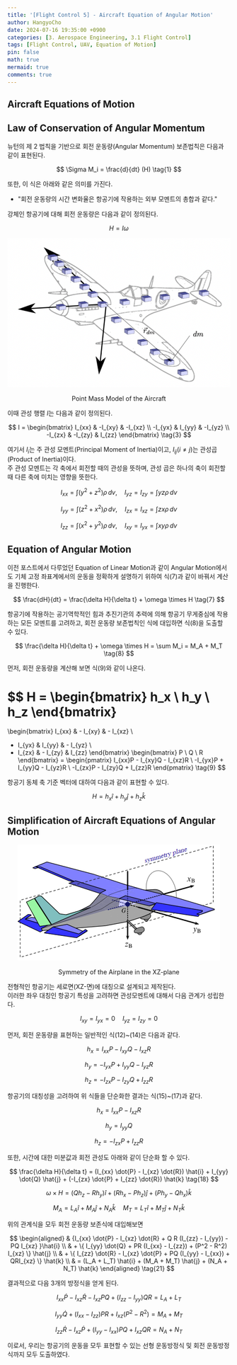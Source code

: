 ```yaml
---
title: '[Flight Control 5] - Aircraft Equation of Angular Motion'
author: HangyoCho
date: 2024-07-16 19:35:00 +0900
categories: [3. Aerospace Engineering, 3.1 Flight Control]
tags: [Flight Control, UAV, Equation of Motion]
pin: false
math: true
mermaid: true
comments: true
---
```


## Aircraft Equations of Motion 

## Law of Conservation of Angular Momentum

뉴턴의 제 2 법칙을 기반으로 회전 운동량(Angular Momentum) 보존법칙은 다음과 같이 표현된다.

$$
\Sigma M_i = \frac{d}{dt} (H)
\tag{1}
$$
 
또한, 이 식은 아래와 같은 의미를 가진다.  

- "회전 운동량의 시간 변화율은 항공기에 작용하는 외부 모멘트의 총합과 같다."
  
강체인 항공기에 대해 회전 운동량은 다음과 같이 정의된다.

$$
H = I \omega \tag{2}
$$

<div style="text-align: center;">
  <img src="./image/flight control/aircraft_point_mass_model.png" alt="Point Mass Model of the Aircraft"/>
  <p>Point Mass Model of the Aircraft</p>
</div>


이때 관성 행렬 $I$는 다음과 같이 정의된다.

$$
I = 
\begin{bmatrix}
I_{xx} & -I_{xy} & -I_{xz} \\
-I_{yx} & I_{yy} & -I_{yz} \\
-I_{zx} & -I_{zy} & I_{zz} 
\end{bmatrix}
\tag{3}
$$

여기서 $I_i$는 주 관성 모멘트(Principal Moment of Inertia)이고, $I_{ij} (i \neq j)$는 관성곱(Product of Inertia)이다.  
주 관성 모멘트는 각 축에서 회전할 때의 관성을 뜻하며, 관성 곱은 하나의 축이 회전할 때 다른 축에 미치는 영향을 뜻한다.

$$
I_{xx} = \int (y^2 + z^2) \rho \, dv, \quad I_{yz} = I_{zy} = \int yz \rho \, dv
\tag{4}
$$

$$
I_{yy} = \int (z^2 + x^2) \rho \, dv, \quad I_{zx} = I_{xz} = \int zx \rho \, dv
\tag{5}
$$

$$
I_{zz} = \int (x^2 + y^2) \rho \, dv, \quad I_{xy} = I_{yx} = \int xy \rho \, dv
\tag{6}
$$


## Equation of Angular Motion

이전 포스트에서 다루었던 Equation of Linear Motion과 같이 Angular Motion에서도 기체 고정 좌표계에서의 운동을 정확하게 설명하기 위하여 식(7)과 같이 바꿔서 계산을 진행한다.

$$
\frac{dH}{dt} = \frac{\delta H}{\delta t} + \omega \times H
\tag{7}
$$

항공기에 작용하는 공기역학적인 힘과 추진기관의 추력에 의해 항공기 무게중심에 작용하는 모든 모멘트를 고려하고, 회전 운동량 보존법칙인 식에 대입하면 식(8)을 도출할 수 있다.

$$
\frac{\delta H}{\delta t} + \omega \times H = \sum M_i = M_A + M_T \tag{8}
$$

먼저, 회전 운동량을 계산해 보면 식(9)와 같이 나온다.

$$
H =
\begin{bmatrix}
h_x \\
h_y \\
h_z
\end{bmatrix}
=
\begin{bmatrix}
I_{xx}   & - I_{xy} & - I_{xz} \\
- I_{yx} & I_{yy}   & - I_{yz} \\
- I_{zx} & - I_{zy} & I_{zz}
\end{bmatrix}
\begin{bmatrix}
P \\
Q \\
R
\end{bmatrix}
=
\begin{pmatrix}
I_{xx}P - I_{xy}Q - I_{xz}R \\
-I_{yx}P + I_{yy}Q - I_{yz}R \\
-I_{zx}P - I_{zy}Q + I_{zz}R
\end{pmatrix}
\tag{9}
$$
 
항공기 동체 축 기준 벡터에 대하여 다음과 같이 표현할 수 있다.

$$
H = h_x \hat{i} + h_y \hat{j} + h_z \hat{k} \tag{10}
$$


## Simplification of Aircraft Equations of Angular Motion

<div style="text-align: center;">
  <img src="./image/flight control/symmetry_airplane.png" alt="Symmetry of the Airplane in the XZ-plane"/>
  <p>Symmetry of the Airplane in the XZ-plane</p>
</div>

전형적인 항공기는 세로면(XZ-면)에 대칭으로 설계되고 제작된다.  
이러한 좌우 대칭인 항공기 특성을 고려하면 관성모멘트에 대해서 다음 관계가 성립한다.

$$
I_{xy} = I_{yx} = 0 \quad I_{yz} = I_{zy} = 0 \tag{11}
$$

먼저, 회전 운동량을 표현하는 일반적인 식(12)~(14)은 다음과 같다.

$$
h_x = I_{xx}P - I_{xy}Q - I_{xz}R \tag{12}
$$

$$
h_y = -I_{yx}P + I_{yy}Q - I_{yz}R \tag{13}
$$

$$
h_z = -I_{zx}P - I_{zy}Q + I_{zz}R \tag{14}
$$

항공기의 대칭성을 고려하여 위 식들을 단순화한 결과는 식(15)~(17)과 같다.

$$
h_x = I_{xx} P - I_{xz} R \tag{15}
$$

$$
h_y = I_{yy} Q \tag{16}
$$

$$
h_z = -I_{zx} P + I_{zz} R \tag{17}
$$

또한, 시간에 대한 미분값과 회전 관성도 아래와 같이 단순화 할 수 있다.

$$
\frac{\delta H}{\delta t} = (I_{xx} \dot{P} - I_{xz} \dot{R}) \hat{i} + I_{yy} \dot{Q} \hat{j} + (-I_{zx} \dot{P} + I_{zz} \dot{R}) \hat{k} \tag{18}
$$

$$
\omega \times H = (Q h_z - R h_y) \hat{i} + (R h_x - P h_z) \hat{j} + (P h_y - Q h_x) \hat{k} \tag{19}
$$

$$
M_A = L_A \hat{i} + M_A \hat{j} + N_A \hat{k} \quad M_T = L_T \hat{i} + M_T \hat{j} + N_T \hat{k} \tag{20}
$$
 

위의 관계식을 모두 회전 운동량 보존식에 대입해보면

$$
\begin{aligned}
& {I_{xx} \dot{P} - I_{xz} \dot{R} + Q  R (I_{zz} - I_{yy}) - PQ I_{xz} }\hat{i} \\
& + \{ I_{yy} \dot{Q} + PR (I_{xx} - I_{zz}) + (P^2 - R^2) I_{xz} \} \hat{j} \\
& + \{ I_{zz} \dot{R} - I_{xz} \dot{P} + PQ (I_{yy} - I_{xx}) + QRI_{xz}  \} \hat{k} \\
& = (L_A + L_T) \hat{i} + (M_A + M_T) \hat{j} + (N_A + N_T) \hat{k}
\end{aligned} \tag{21}
$$

결과적으로 다음 3개의 방정식을 얻게 된다.

$$
I_{xx} \dot{P} - I_{xz} \dot{R} - I_{xz} PQ + (I_{zz} - I_{yy}) QR = L_A + L_T \tag{22}
$$

$$
I_{yy} \dot{Q} + (I_{xx} - I_{zz}) PR + I_{xz} (P^2 - R^2) = M_A + M_T \tag{23}
$$

$$
I_{zz} \dot{R} - I_{xz} \dot{P} + (I_{yy} - I_{xx}) PQ + I_{xz} QR = N_A + N_T \tag{24}
$$


이로서, 우리는 항공기의 운동을 모두 표현할 수 있는 선형 운동방정식 및 회전 운동방정식까지 모두 도출하였다.
